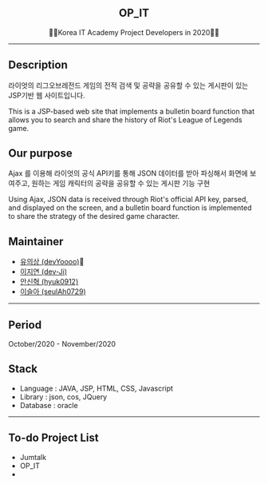<h2 align="center">OP_IT</h2>
<p align="center">
  🙍‍♂️Korea IT Academy Project Developers in 2020🙍‍♀️
</p>

* * *

## Description
라이엇의 리그오브레전드 게임의 전적 검색 및 공략을 공유할 수 있는 게시판이 있는 JSP기반 웹 사이트입니다.

This is a JSP-based web site that implements a bulletin board function that allows you to search and share the history of Riot's League of Legends game.

## Our purpose
Ajax 를 이용해 라이엇의 공식 API키를 통해 JSON 데이터를 받아 파싱해서 화면에 보여주고, 원하는 게임 캐릭터의 공략을 공유할 수 있는 게시판 기능 구현

Using Ajax, JSON data is received through Riot's official API key, parsed, and displayed on the screen, and a bulletin board function is implemented to share the strategy of the desired game character.

## Maintainer
* [유의상 (devYoooo)](https://github.com/devYoooo):crown:
* [이지연 (dev-Ji)](https://github.com/dev-Ji)
* [안신혁 (hyuk0912)](https://github.com/hyuk0912)
* [이슬아 (seulAh0729)](https://github.com/seulAh0729)

***

## Period
October/2020 - November/2020

## Stack
* Language : JAVA, JSP, HTML, CSS, Javascript
* Library : json, cos, JQuery
* Database : oracle


***

## To-do Project List
* Jumtalk
* OP_IT
* 

